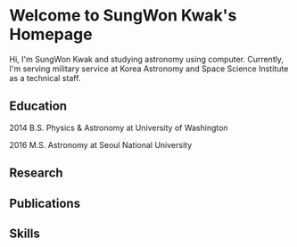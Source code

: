 # Welcome to SungWon Kwak's Homepage

Hi, I'm SungWon Kwak and studying astronomy using computer.
Currently, I'm serving military service at Korea Astronomy and Space Science Institute as a technical staff.

## Education

2014 B.S. Physics & Astronomy at University of Washington

2016 M.S. Astronomy at Seoul National University

## Research 

## Publications

## Skills
